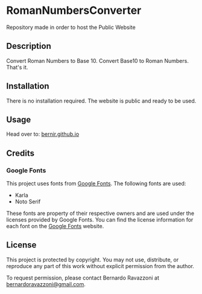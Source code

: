 # RomanNumbersConverter
Repository made in order to host the Public Website

## Description
Convert Roman Numbers to Base 10.
Convert Base10 to Roman Numbers.
That's it.

## Installation
There is no installation required. The website is public and ready to be used.

## Usage
Head over to: [bernir.github.io](https://bernir.github.io/)

## Credits
### Google Fonts
This project uses fonts from [Google Fonts](https://fonts.google.com/). The following fonts are used:

- Karla
- Noto Serif

These fonts are property of their respective owners and are used under the licenses provided by Google Fonts. You can find the license information for each font on the [Google Fonts](https://fonts.google.com/) website.

## License
This project is protected by copyright. You may not use, distribute, or reproduce any part of this work without explicit permission from the author.

To request permission, please contact Bernardo Ravazzoni at bernardoravazzoni@gmail.com.
